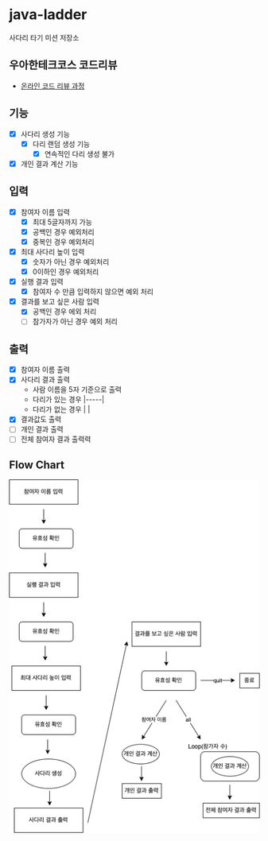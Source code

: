 # java-ladder

사다리 타기 미션 저장소

## 우아한테크코스 코드리뷰

- [온라인 코드 리뷰 과정](https://github.com/woowacourse/woowacourse-docs/blob/master/maincourse/README.md)

## 기능
- [x] 사다리 생성 기능
  - [x] 다리 랜덤 생성 기능
    - [x] 연속적인 다리 생성 불가
- [x] 개인 결과 계산 기능

## 입력
- [x] 참여자 이름 입력
  - [x] 최대 5글자까지 가능
  - [x] 공백인 경우 예외처리
  - [x] 중복인 경우 예외처리
- [x] 최대 사다리 높이 입력
  - [x] 숫자가 아닌 경우 예외처리 
  - [x] 0이하인 경우 예외처리
- [x] 실행 결과 입력
  - [x] 참여자 수 만큼 입력하지 않으면 예외 처리
- [x] 결과를 보고 싶은 사람 입력
  - [x] 공백인 경우 에외 처리
  - [ ] 참가자가 아닌 경우 예외 처리

## 출력
- [x] 참여자 이름 출력
- [x] 사다리 결과 출력
  - 사람 이름을 5자 기준으로 출력
  - 다리가 있는 경우 |-----|
  - 다리가 없는 경우 |     |
- [x] 결과값도 출력
- [ ] 개인 결과 출력
- [ ] 전체 참여자 결과 출력력

## Flow Chart
![](docs/Flow%20Chart.png)